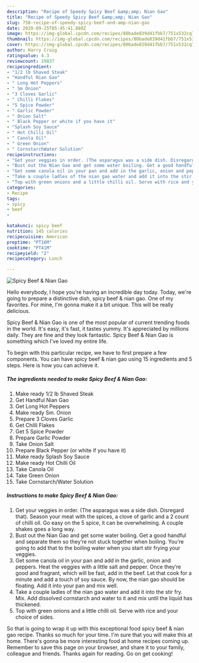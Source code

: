 ```yaml
---
description: "Recipe of Speedy Spicy Beef &amp;amp; Nian Gao"
title: "Recipe of Speedy Spicy Beef &amp;amp; Nian Gao"
slug: 758-recipe-of-speedy-spicy-beef-and-amp-nian-gao
date: 2020-09-25T05:45:41.888Z
image: https://img-global.cpcdn.com/recipes/80bade839d41fbb7/751x532cq70/spicy-beef-nian-gao-recipe-main-photo.jpg
thumbnail: https://img-global.cpcdn.com/recipes/80bade839d41fbb7/751x532cq70/spicy-beef-nian-gao-recipe-main-photo.jpg
cover: https://img-global.cpcdn.com/recipes/80bade839d41fbb7/751x532cq70/spicy-beef-nian-gao-recipe-main-photo.jpg
author: Harry Craig
ratingvalue: 4.3
reviewcount: 19837
recipeingredient:
- "1/2 lb Shaved Steak"
- "Handful Nian Gao"
- " Long Hot Peppers"
- " Sm Onion"
- "3 Cloves Garlic"
- " Chilli Flakes"
- "5 Spice Powder"
- " Garlic Powder"
- " Onion Salt"
- " Black Pepper or white if you have it"
- "Splash Soy Sauce"
- " Hot Chilli Oil"
- " Canola Oil"
- " Green Onion"
- " CornstarchWater Solution"
recipeinstructions:
- "Get your veggies in order. (The asparagus was a side dish. Disregard that). Season your meat with the spices, a clove of garlic and a 2 count of chilli oil. Go easy on the 5 spice, it can be overwhelming. A couple shakes goes a long way."
- "Bust out the Nian Gao and get some water boiling. Get a good handful and separate them so they’re not stuck together when boiling. You’re going to add that to the boiling water when you start stir frying your veggies."
- "Get some canola oil in your pan and add in the garlic, onion and peppers. Heat the veggies with a little salt and pepper. Once they’re good and fragrant, which will be fast, add in the beef. Let that cook for a minute and add a touch of soy sauce. By now, the nian gao should be floating. Add it into your pan and mix well."
- "Take a couple ladles of the nian gao water and add it into the stir fry. Mix. Add dissolved cornstarch and water to it and mix until the liquid has thickened."
- "Top with green onions and a little chilli oil. Serve with rice and your choice of sides."
categories:
- Recipe
tags:
- spicy
- beef
- 

katakunci: spicy beef  
nutrition: 145 calories
recipecuisine: American
preptime: "PT16M"
cooktime: "PT41M"
recipeyield: "2"
recipecategory: Lunch

---
```



![Spicy Beef &amp; Nian Gao](https://img-global.cpcdn.com/recipes/80bade839d41fbb7/751x532cq70/spicy-beef-nian-gao-recipe-main-photo.jpg)

Hello everybody, I hope you're having an incredible day today. Today, we're going to prepare a distinctive dish, spicy beef &amp; nian gao. One of my favorites. For mine, I'm gonna make it a bit unique. This will be really delicious.



Spicy Beef &amp; Nian Gao is one of the most popular of current trending foods in the world. It's easy, it's fast, it tastes yummy. It's appreciated by millions daily. They are fine and they look fantastic. Spicy Beef &amp; Nian Gao is something which I've loved my entire life.


To begin with this particular recipe, we have to first prepare a few components. You can have spicy beef &amp; nian gao using 15 ingredients and 5 steps. Here is how you can achieve it.

<!--inarticleads1-->

##### The ingredients needed to make Spicy Beef &amp; Nian Gao:

1. Make ready 1/2 lb Shaved Steak
1. Get Handful Nian Gao
1. Get  Long Hot Peppers
1. Make ready  Sm. Onion
1. Prepare 3 Cloves Garlic
1. Get  Chilli Flakes
1. Get 5 Spice Powder
1. Prepare  Garlic Powder
1. Take  Onion Salt
1. Prepare  Black Pepper (or white if you have it)
1. Make ready Splash Soy Sauce
1. Make ready  Hot Chilli Oil
1. Take  Canola Oil
1. Take  Green Onion
1. Take  Cornstarch/Water Solution




<!--inarticleads2-->

##### Instructions to make Spicy Beef &amp; Nian Gao:

1. Get your veggies in order. (The asparagus was a side dish. Disregard that). Season your meat with the spices, a clove of garlic and a 2 count of chilli oil. Go easy on the 5 spice, it can be overwhelming. A couple shakes goes a long way.
1. Bust out the Nian Gao and get some water boiling. Get a good handful and separate them so they’re not stuck together when boiling. You’re going to add that to the boiling water when you start stir frying your veggies.
1. Get some canola oil in your pan and add in the garlic, onion and peppers. Heat the veggies with a little salt and pepper. Once they’re good and fragrant, which will be fast, add in the beef. Let that cook for a minute and add a touch of soy sauce. By now, the nian gao should be floating. Add it into your pan and mix well.
1. Take a couple ladles of the nian gao water and add it into the stir fry. Mix. Add dissolved cornstarch and water to it and mix until the liquid has thickened.
1. Top with green onions and a little chilli oil. Serve with rice and your choice of sides.




So that is going to wrap it up with this exceptional food spicy beef &amp; nian gao recipe. Thanks so much for your time. I'm sure that you will make this at home. There's gonna be more interesting food at home recipes coming up. Remember to save this page on your browser, and share it to your family, colleague and friends. Thanks again for reading. Go on get cooking!
